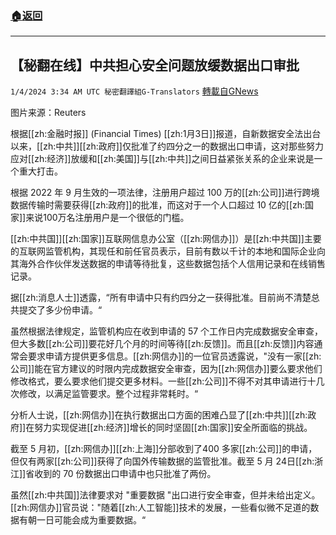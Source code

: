 ###  [:house:返回](README.md)
---


## 【秘翻在线】中共担心安全问题放缓数据出口审批
`1/4/2024 3:34 AM UTC 秘密翻譯組G-Translators` [轉載自GNews](https://gnews.org/articles/2181910)

图片来源：Reuters

根据[[zh:金融时报]] (Financial Times) [[zh:1月3日]]报道，自新数据安全法出台以来，[[zh:中共]][[zh:政府]]仅批准了约四分之一的数据出口申请，这对那些努力应对[[zh:经济]]放缓和[[zh:美国]]与[[zh:中共]]之间日益紧张关系的企业来说是一个重大打击。

根据 2022 年 9 月生效的一项法律，注册用户超过 100 万的[[zh:公司]]进行跨境数据传输时需要获得[[zh:政府]]的批准，而这对于一个人口超过 10 亿的[[zh:国家]]来说100万名注册用户是一个很低的门槛。

[[zh:中共国]][[zh:国家]]互联网信息办公室（[[zh:网信办]]）是[[zh:中共国]]主要的互联网监管机构，其现任和前任官员表示，目前有数以千计的本地和国际企业向其海外合作伙伴发送数据的申请等待批复，这些数据包括个人信用记录和在线销售记录。

据[[zh:消息人士]]透露，“所有申请中只有约四分之一获得批准。目前尚不清楚总共提交了多少份申请。“

虽然根据法律规定，监管机构应在收到申请的 57 个工作日内完成数据安全审查，但大多数[[zh:公司]]要花好几个月的时间等待[[zh:反馈]]。而且[[zh:反馈]]内容通常会要求申请方提供更多信息。[[zh:网信办]]的一位官员透露说，"没有一家[[zh:公司]]能在官方建议的时限内完成数据安全审查，因为[[zh:网信办]]要么要求他们修改格式，要么要求他们提交更多材料。一些[[zh:公司]]不得不对其申请进行十几次修改，以满足监管要求。整个过程非常耗时。“

分析人士说，[[zh:网信办]]在执行数据出口方面的困难凸显了[[zh:中共]][[zh:政府]]在努力实现促进[[zh:经济]]增长的同时坚固[[zh:国家]]安全所面临的挑战。

截至 5 月初，[[zh:网信办]][[zh:上海]]分部收到了400 多家[[zh:公司]]的申请，但仅有两家[[zh:公司]]获得了向国外传输数据的监管批准。截至 5 月 24日[[zh:浙江]]省收到的 70 份数据出口申请中也只批准了两份。

虽然[[zh:中共国]]法律要求对 "重要数据 "出口进行安全审查，但并未给出定义。[[zh:网信办]]官员说："随着[[zh:人工智能]]技术的发展，一些看似微不足道的数据有朝一日可能会成为重要数据。“
